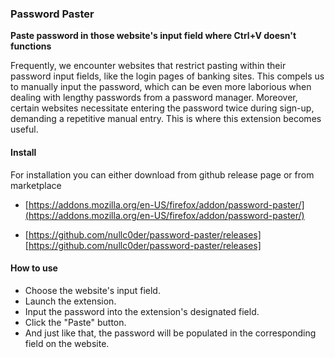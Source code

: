 ### Password Paster

**Paste password in those website's input field where Ctrl+V doesn't functions**

Frequently, we encounter websites that restrict pasting within their password input fields, like the login pages of banking sites. This compels us to manually input the password, which can be even more laborious when dealing with lengthy passwords from a password manager. Moreover, certain websites necessitate entering the password twice during sign-up, demanding a repetitive manual entry. This is where this extension becomes useful.

#### Install

For installation you can either download from github release page or from marketplace

- [https://addons.mozilla.org/en-US/firefox/addon/password-paster/](https://addons.mozilla.org/en-US/firefox/addon/password-paster/)

- [https://github.com/nullc0der/password-paster/releases][https://github.com/nullc0der/password-paster/releases]

#### How to use

- Choose the website's input field.
- Launch the extension.
- Input the password into the extension's designated field.
- Click the "Paste" button.
- And just like that, the password will be populated in the corresponding field on the website.
